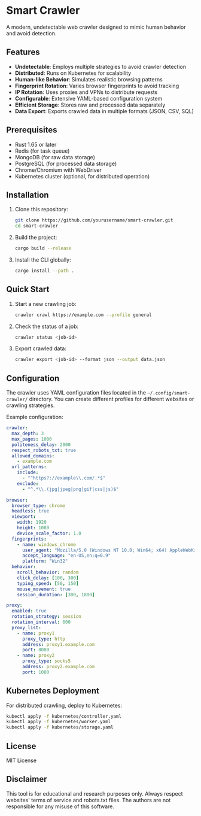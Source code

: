 # Smart Crawler

A modern, undetectable web crawler designed to mimic human behavior and avoid detection.

## Features

- **Undetectable**: Employs multiple strategies to avoid crawler detection
- **Distributed**: Runs on Kubernetes for scalability
- **Human-like Behavior**: Simulates realistic browsing patterns
- **Fingerprint Rotation**: Varies browser fingerprints to avoid tracking
- **IP Rotation**: Uses proxies and VPNs to distribute requests
- **Configurable**: Extensive YAML-based configuration system
- **Efficient Storage**: Stores raw and processed data separately
- **Data Export**: Exports crawled data in multiple formats (JSON, CSV, SQL)

## Prerequisites

- Rust 1.65 or later
- Redis (for task queue)
- MongoDB (for raw data storage)
- PostgreSQL (for processed data storage)
- Chrome/Chromium with WebDriver
- Kubernetes cluster (optional, for distributed operation)

## Installation

1. Clone this repository:
   ```bash
   git clone https://github.com/yourusername/smart-crawler.git
   cd smart-crawler
   ```

2. Build the project:
   ```bash
   cargo build --release
   ```

3. Install the CLI globally:
   ```bash
   cargo install --path .
   ```

## Quick Start

1. Start a new crawling job:
   ```bash
   crawler crawl https://example.com --profile general
   ```

2. Check the status of a job:
   ```bash
   crawler status <job-id>
   ```

3. Export crawled data:
   ```bash
   crawler export <job-id> --format json --output data.json
   ```

## Configuration

The crawler uses YAML configuration files located in the `~/.config/smart-crawler/` directory. 
You can create different profiles for different websites or crawling strategies.

Example configuration:

```yaml
crawler:
  max_depth: 3
  max_pages: 1000
  politeness_delay: 2000
  respect_robots_txt: true
  allowed_domains:
    - example.com
  url_patterns:
    include:
      - "^https?://example\\.com/.*$"
    exclude:
      - "^.*\\.(jpg|jpeg|png|gif|css|js)$"

browser:
  browser_type: chrome
  headless: true
  viewport:
    width: 1920
    height: 1080
    device_scale_factor: 1.0
  fingerprints:
    - name: windows_chrome
      user_agent: "Mozilla/5.0 (Windows NT 10.0; Win64; x64) AppleWebKit/537.36 (KHTML, like Gecko) Chrome/91.0.4472.124 Safari/537.36"
      accept_language: "en-US,en;q=0.9"
      platform: "Win32"
  behavior:
    scroll_behavior: random
    click_delay: [100, 300]
    typing_speed: [50, 150]
    mouse_movement: true
    session_duration: [300, 1800]

proxy:
  enabled: true
  rotation_strategy: session
  rotation_interval: 600
  proxy_list:
    - name: proxy1
      proxy_type: http
      address: proxy1.example.com
      port: 8080
    - name: proxy2
      proxy_type: socks5
      address: proxy2.example.com
      port: 1080
```

## Kubernetes Deployment

For distributed crawling, deploy to Kubernetes:

```bash
kubectl apply -f kubernetes/controller.yaml
kubectl apply -f kubernetes/worker.yaml
kubectl apply -f kubernetes/storage.yaml
```

## License

MIT License

## Disclaimer

This tool is for educational and research purposes only. Always respect websites' terms of service and robots.txt files. The authors are not responsible for any misuse of this software.